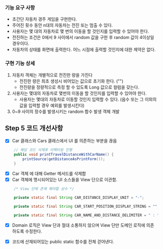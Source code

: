 ### 기능 요구 사항
- 초간단 자동차 경주 게임을 구현한다.
- 주어진 횟수 동안 n대의 자동차는 전진 또는 멈출 수 있다.
- 사용자는 몇 대의 자동차로 몇 번의 이동을 할 것인지를 입력할 수 있어야 한다.
- 전진하는 조건은 0에서 9 사이에서 random 값을 구한 후 random 값이 4이상일 경우이다.
- 자동차의 상태를 화면에 출력한다. 어느 시점에 출력할 것인지에 대한 제약은 없다.

### 구현 기능 상세

1. 자동차 객체는 개별적으로 전진한 량을 가진다
   - 전진한 량은 최초 생성시 비어있는 값으로 초기화 한다. (\"\")
   - 전진량을 정량적으로 측정 할 수 있도록 Long 값으로 컬럼을 갖는다.
2. 사용자는 몇대의 자동차로 몇번의 이동을 할 것인지를 입력할 수 있어야 한다.
    - 사용자는 몇대의 자동차로 이동할 것인지 입력할 수 있다. (음수 또는 그 이외의 값을 입력할 경우 예외를 발생시킨다)
3. 0~9 사이의 정수를 발생시키는 random 함수 발생 객체 개발

## Step 5 코드 개선사항

- [x] Car 클래스와 Cars 클래스에서 UI 를 의존하는 부분을 끊음
```java
    // 해당 코드 삭제후 리펙터링 진행
    public void printTravelDistanceWithCarName() {
        printSource(getDistanceAsPrintForm());
    }
```
- [x] Car 객체 에 대해 Getter 메서드를 삭제함
- [x] Car 객체에 명시되어있는 UI 소스들을 View 단으로 이관함.

```java
    /* View 단에 존재 해야할 상수 */    

    private static final String CAR_DISTANCE_DISPLAY_UNIT = "-";

    private static final String CAR_START_POSITION_DISPLAY_STRING = "";

    private static final String CAR_NAME_AND_DISTANCE_DELIMITER = " : ";
```

- [x] Domain 로직은 View 단과 절대 소통하지 않으며 View 단만 도메인 로직에 의존하도록 수정한다.

- [x] 코드에 산재되어있는 public static 함수를 전체 걷어낸다.
